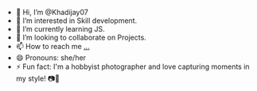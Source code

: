 - 👋 Hi, I’m @Khadijay07
- 👀 I’m interested in Skill development.
- 🌱 I’m currently learning JS.
- 💞️ I’m looking to collaborate on Projects.
- 📫 How to reach me [...](https://www.linkedin.com/in/khadija-nad/)
- 😄 Pronouns: she/her
- ⚡ Fun fact:  I'm a hobbyist photographer and love capturing moments in my style! 📷🌟

<!---
Khadijay07/Khadijay07 is a ✨ special ✨ repository because its `README.md` (this file) appears on your GitHub profile.
You can click the Preview link to take a look at your changes.
--->
